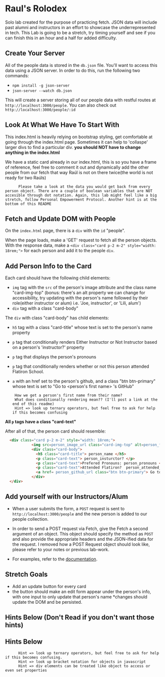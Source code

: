 # Raul's Rolodex

Solo lab created for the purpose of practicing fetch. JSON data will include past alumni and instructors in an effort to showcase the underrepresented in tech. 
This Lab is going to be a stretch, try timing yourself and see if you can finish this in an hour and a half for added difficulty.  

## Create Your Server

All of the people data is stored in the `db.json` file. You'll want to access this
data using a JSON server. In order to do this, run the following two commands:

   * `npm install -g json-server`
   * `json-server --watch db.json`
   
This will create a server storing all of our people data with restful routes
at `http://localhost:3000/people`. You can also check out
`http://localhost:3000/people/:id`

## Look At What We Have To Start With 

This index.html is heavily relying on bootstrap styling, get comfortable at going through the index.html page. 
Sometimes it can help to 'collaspe' larger divs to find a particular div. 
**you should NOT have to change anything in the index.html**

We have a static card already in our index.html, this is so you have a frame of reference, feel free to comment it out and dynamically add the other people from our fetch that way Raúl is not on there twice(the world is not ready for two Raúls)

          Please take a look at the data you would get back from every person object. There are a couple of boolean variables that are NOT accesible through dot notation. Again, this lab might feel like a big stretch, follow Personal Empowerment Protocol. Another hint is at the bottom of this README
          
## Fetch and Update DOM with People 

On the `index.html` page, there is a `div` with the `id` "people".

When the page loads, make a 'GET' request to fetch all the person objects. With the
response data, make a `<div class="card p-2 m-2" style="width: 18rem;">` for each person and add it to the
people `div`.

## Add Person Info to the Card

Each card should have the following child elements:

  * `img` tag with the `src` of the person's image attribute and the class name "card-img-top" (bonus: there's an alt property we can change for accessibility, try updating with the person's name followed by their role(either instructor or alum) i.e. 'Joe, instructor', or 'Lili, alum')
  * `div` tag with a class "card-body"
  
  
The `div` with class "card-body" has child elements: 
  * `h5` tag with a class "card-title" whose text is set to the person's name property
  *  `p` tag that conditionally renders Either Instructor or Not Instructor based on a person's 'instructor?' property
  *  `p` tag that displays the person's pronouns 
  *  `p` tag that conditionally renders whether or not this person attended Flatiron School. 
  *  `a` with an href set to the person's github, and a class "btn btn-primary" whose text is set to "Go to <person's first name> 's GitHub"
  
          How we get a person's first name from their name? 
          What does conditionally rendering mean?? (I'll post a link at the end of this readme)
          Hint => look up ternary operators, but feel free to ask for help if this becomes confusing
          
  **All `p` tags have a class "card-text"**
  

After all of that, the person card should resemble:

```html
  <div class="card p-2 m-2" style="width: 18rem;">
            <img src=person_image_url class="card-img-top" alt=person_first_name_and_either_alum_instructor>
            <div class="card-body">
              <h5 class="card-title"> person_name </h5>
              <p class="card-text"> person_insturctor? </p>
              <p class="card-text">Prefered Pronouns: person_pronouns </p>
              <p class="card-text">Attended Flatiron?  person_attended_flatiron </p>
              <a href= person_github_url class="btn btn-primary"> Go to person_first_name's GitHub </a>
            </div>
  </div>
```


## Add yourself with our Instructors/Alum

* When a user submits the form, a `POST` request is sent to `http://localhost:3000/people` and the new person is added to our people collection.
* In order to send a POST request via Fetch, give the Fetch a second argument of an object. This object should specify the method as `POST` and also provide the appropriate headers and the JSON-ified data for the request. I removed how a POST Request object should look like, please refer to your notes or previous lab-work.

* For examples, refer to the [documentation](https://developer.mozilla.org/en-US/docs/Web/API/Fetch_API/Using_Fetch#Supplying_request_options).


## Stretch Goals

* Add an update button for every card
* the button should make an edit form appear under the person's info, with one input to only update that person's name
*changes should update the DOM and be persisted. 





## Hints Below (Don't Read if you don't want those hints)






## Hints Below
          Hint => look up ternary operators, but feel free to ask for help if this becomes confusing. 
          Hint => look up bracket notation for objects in javascript
          Hint => div elements can be treated like object to access or even set properties 

